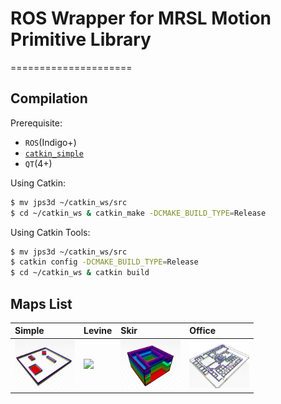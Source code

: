 # ROS Wrapper for MRSL Motion Primitive Library
=====================

## Compilation
Prerequisite:
  - `ROS`(Indigo+)
  - [`catkin_simple`](https://github.com/catkin/catkin_simple)
  - `QT`(4+)

Using Catkin:
```sh
$ mv jps3d ~/catkin_ws/src
$ cd ~/catkin_ws & catkin_make -DCMAKE_BUILD_TYPE=Release
```
Using Catkin Tools:
```sh
$ mv jps3d ~/catkin_ws/src
$ catkin config -DCMAKE_BUILD_TYPE=Release
$ cd ~/catkin_ws & catkin build
```
## Maps List
Simple | Levine | Skir | Office
:----- | :----- | :--- | :-----
<img src="./test_node/maps/simple/simple.png" width="96"> |<img src="./test_node/maps/simple/levine.png" width="96"> |<img src="./test_node/maps/skir/skir.png" width="96"> |<img src="./test_node/maps/office/office.png" width="96"> 

